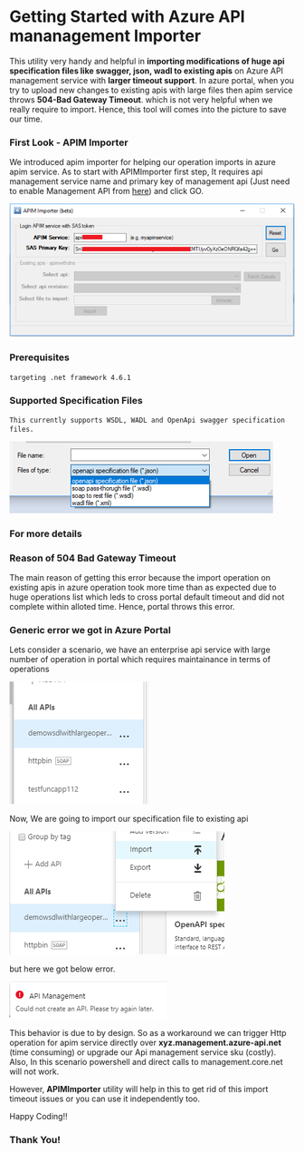 # Getting Started with Azure API mananagement Importer

This utility very handy and helpful in <b>importing modifications of huge api specification files like swagger, json, wadl to existing apis</b> on Azure API management service with <b>larger timeout support</b>.
In azure portal, when you try to upload new changes to existing apis with large files then apim service throws <b>504-Bad Gateway Timeout</b>. which is not very helpful when we really require to import. Hence, this tool will comes into the picture to save our time.

### First Look - APIM Importer

We introduced apim importer for helping our operation imports in azure apim service. As to start with APIMImporter first step, It requires api management service name and primary key of management api (Just need to enable Management API from [here](https://docs.microsoft.com/en-us/rest/api/apimanagement/apimanagementrest/api-management-rest#EnableRESTAPI)) and click GO.  

![Screenshot](https://github.com/manishkiet86/Azure-API-mananagement-Importer/blob/master/images/Apimimporter.png)


### Prerequisites

```
targeting .net framework 4.6.1
```

### Supported Specification Files
```
This currently supports WSDL, WADL and OpenApi swagger specification files. 
```

![Screenshot](https://github.com/manishkiet86/Azure-API-mananagement-Importer/blob/master/images/specificationtypes.png)


### For more details

### Reason of 504 Bad Gateway Timeout
The main reason of getting this error because the import operation on existing apis in azure operation took more time than as expected due to huge operations list which leds to cross portal default timeout and did not complete within alloted time. Hence, portal throws this error.

### Generic error we got in Azure Portal

Lets consider a scenario, we have an enterprise api service with large number of operation in portal which requires maintainance in terms of operations

![Screenshot](https://github.com/manishkiet86/Azure-API-mananagement-Importer/blob/master/images/existingApi.png)

Now, We are going to import our specification file to existing api

![Screenshot](https://github.com/manishkiet86/Azure-API-mananagement-Importer/blob/master/images/existingApiImport.png)

but here we got below error.

![Screenshot](https://github.com/manishkiet86/Azure-API-mananagement-Importer/blob/master/images/PortalError.png)


This behavior is due to by design. So as a workaround we can trigger Http operation for apim service directly over <b>xyz.management.azure-api.net</b> (time consuming) or upgrade our Api management service sku (costly). Also, In this scenario powershell and direct calls to management.core.net will not work.    

However, <b>APIMImporter</b> utility will help in this to get rid of this import timeout issues or you can use it independently too. 

Happy Coding!!
### Thank You!
